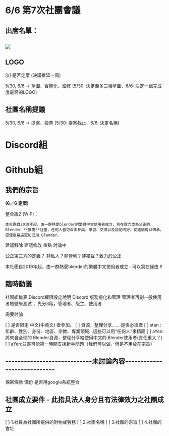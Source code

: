 # 6/6 第7次社團會議

## **出席名單：**
## 
![](https://paper-attachments.dropbox.com/s_8C322FA24F28E1A45144CB1C3763A0DF93C5A5F732CEE4AA549E04C1F63C7BAC_1559791244396_image.png)

## **LOGO**
[x] 是否定案 (決議推延一周)

5/30, 6/6 → 草圖、實體化、細修 (5/30: 決定至多三種草圖、6/6: 決定一組完成度最高的LOGO)


## **社團名稱提議**

5/30, 6/6 → 提案、投票 (5/30: 提案截止、6/6: 決定名稱)

## 
# Discord組
## 
## 
## 
# Github組
## 
## **我們的宗旨**

**(6／6 定案)**


整合版2 (WIP)：

    本社團自2019年起，由一群熱愛blender的繁體中文使用者成立，旨在致力成為公正的 Blender **推廣**社團，任何人皆可自由參與、學習、交流以及協助同好，使經驗得以傳承，促使產業廣更加泛用 Blender。



建議移除
建議修改
重點
討論中

公正第三方的定義？ 非私人？非營利？非獨裁？致力於公正

本社團自2019年起，由一群熱愛blender的繁體中文使用者成立 : 可以寫在緣由 !!


## **臨時動議**

社團組織表
Discord權限設定說明 
Discord 版務規化和管理
管理者再創一般使用者帳號來測試 ，先分3階，管理者、版主、使用者

需要討論 

[ ] 是否限定 中文(中英文) 者參加。
[ ] 資源，整理分享…… 是否必須做
[ ] stan : 年齡、性別、身份、地區、宗教、專業領域...這些可以用“任何人”來精簡
[ ] aYen:將來自全球的 Blender資源，整理分享給使用中文的 Blender使用者(責任重大？)
[ ] aYen:並盡可能第一時間支援新手問題（我們可以做，但是不用放在宗旨）


## ----------------------------未討論內容----------------------------

保密條款
備份
是否用google系統整合

## **社團成立要件 - 此指具法人身分且有法律效力之社團成立**
[ ] 1.社員為社團所提供的財物或勞務
[ ] 2.社團名稱
[ ] 3.社團的宗旨
[ ] 4.社團的會址



# 





